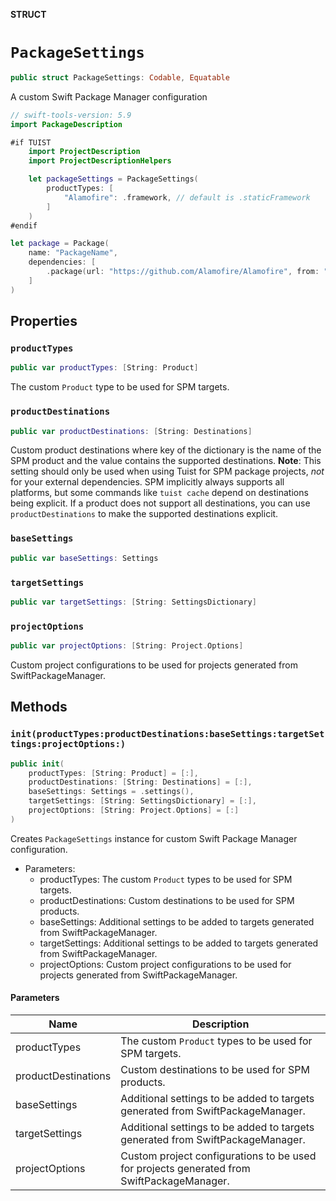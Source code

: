 **STRUCT**

# `PackageSettings`

```swift
public struct PackageSettings: Codable, Equatable
```

A custom Swift Package Manager configuration

```swift
// swift-tools-version: 5.9
import PackageDescription

#if TUIST
    import ProjectDescription
    import ProjectDescriptionHelpers

    let packageSettings = PackageSettings(
        productTypes: [
            "Alamofire": .framework, // default is .staticFramework
        ]
    )
#endif

let package = Package(
    name: "PackageName",
    dependencies: [
        .package(url: "https://github.com/Alamofire/Alamofire", from: "5.0.0"),
    ]
)
```

## Properties
### `productTypes`

```swift
public var productTypes: [String: Product]
```

The custom `Product` type to be used for SPM targets.

### `productDestinations`

```swift
public var productDestinations: [String: Destinations]
```

Custom product destinations where key of the dictionary is the name of the SPM product and the value contains the
supported destinations.
**Note**: This setting should only be used when using Tuist for SPM package projects, _not_ for your external
dependencies.
SPM implicitly always supports all platforms, but some commands like `tuist cache` depend on destinations being explicit.
If a product does not support all destinations, you can use `productDestinations` to make the supported destinations
explicit.

### `baseSettings`

```swift
public var baseSettings: Settings
```

### `targetSettings`

```swift
public var targetSettings: [String: SettingsDictionary]
```

### `projectOptions`

```swift
public var projectOptions: [String: Project.Options]
```

Custom project configurations to be used for projects generated from SwiftPackageManager.

## Methods
### `init(productTypes:productDestinations:baseSettings:targetSettings:projectOptions:)`

```swift
public init(
    productTypes: [String: Product] = [:],
    productDestinations: [String: Destinations] = [:],
    baseSettings: Settings = .settings(),
    targetSettings: [String: SettingsDictionary] = [:],
    projectOptions: [String: Project.Options] = [:]
)
```

Creates `PackageSettings` instance for custom Swift Package Manager configuration.
- Parameters:
    - productTypes: The custom `Product` types to be used for SPM targets.
    - productDestinations: Custom destinations to be used for SPM products.
    - baseSettings: Additional settings to be added to targets generated from SwiftPackageManager.
    - targetSettings: Additional settings to be added to targets generated from SwiftPackageManager.
    - projectOptions: Custom project configurations to be used for projects generated from SwiftPackageManager.

#### Parameters

| Name | Description |
| ---- | ----------- |
| productTypes | The custom `Product` types to be used for SPM targets. |
| productDestinations | Custom destinations to be used for SPM products. |
| baseSettings | Additional settings to be added to targets generated from SwiftPackageManager. |
| targetSettings | Additional settings to be added to targets generated from SwiftPackageManager. |
| projectOptions | Custom project configurations to be used for projects generated from SwiftPackageManager. |